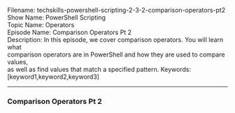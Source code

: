 Filename: techskills-powershell-scripting-2-3-2-comparison-operators-pt2  
Show Name: PowerShell Scripting  
Topic Name: Operators  
Episode Name: Comparison Operators Pt 2  
Description: In this episode, we cover comparison operators. You will learn what  
comparison operators are in PowerShell and how they are used to compare values,  
as well as find values that match a specified pattern.
Keywords: [keyword1,keyword2,keyword3]

---

### Comparison Operators Pt 2

